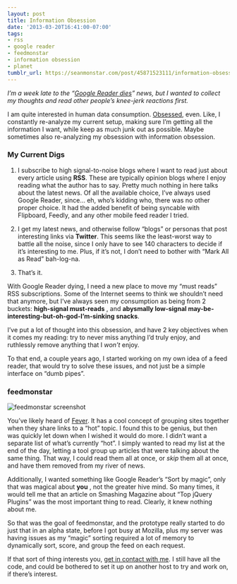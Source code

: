 ```yaml
---
layout: post
title: Information Obsession
date: '2013-03-20T16:41:00-07:00'
tags:
- rss
- google reader
- feedmonstar
- information obsession
- planet
tumblr_url: https://seanmonstar.com/post/45871523111/information-obsession
---
```

_I’m a week late to the “[Google Reader dies](http://googlereader.blogspot.com/2013/03/powering-down-google-reader.html)” news, but I wanted to collect my thoughts and read other people’s knee-jerk reactions first._

I am quite interested in human data consumption. [Obsessed](http://seanmonstar.com/2022/07/28/2010-09-03-prioritizing-my-tiny-inbox.html), even. Like, I constantly re-analyze my current setup, making sure I’m getting all the information I want, while keep as much junk out as possible. Maybe sometimes also re-analyzing my obsession with information obsession.

### My Current Digs

1. I subscribe to high signal-to-noise blogs where I want to read just about every article using **RSS**. These are typically opinion blogs where I enjoy reading what the author has to say. Pretty much nothing in here talks about the latest news. Of all the available choice, I’ve always used Google Reader, since… eh, who’s kidding who, there was no other proper choice. It had the added benefit of being syncable with Flipboard, Feedly, and any other mobile feed reader I tried.

2. I get my latest news, and otherwise follow “blogs” or personas that post interesting links via **Twitter**. This seems like the least-worst way to battle all the noise, since I only have to see 140 characters to decide if it’s interesting to me. Plus, if it’s not, I don’t need to bother with “Mark All as Read” bah-log-na.

3. That’s it.

With Google Reader dying, I need a new place to move my “must reads” RSS subscriptions. Some of the Internet seems to think we shouldn’t need that anymore, but I’ve always seen my consumption as being from 2 buckets: **high-signal must-reads** , and **abysmally low-signal may-be-interesting-but-oh-god-I’m-sinking snacks**.

I’ve put a lot of thought into this obsession, and have 2 key objectives when it comes my reading: try to never miss anything I’d truly enjoy, and ruthlessly remove anything that I _won’t_ enjoy.

To that end, a couple years ago, I started working on my own idea of a feed reader, that would try to solve these issues, and not just be a simple interface on “dumb pipes”.

### feedmonstar

![feedmonstar screenshot](https://lh4.googleusercontent.com/-rOZZHV3CSPk/TkQWjE8L0yI/AAAAAAAAANs/9daDF17aWVs/s910/feedmonstar.jpg)

You’ve likely heard of [Fever](http://feedafever.com). It has a cool concept of grouping sites together when they share links to a “hot” topic. I found this to be genius, but then was quickly let down when I wished it would do more. I didn’t want a separate list of what’s currently “hot”. I simply wanted to read my list at the end of the day, letting a tool group up articles that were talking about the same thing. That way, I could read them all at once, or _skip_ them all at once, and have them removed from my river of news.

Additionally, I wanted something like Google Reader’s “Sort by magic”, only that was magical about **you** , not the greater hive mind. So many times, it would tell me that an article on Smashing Magazine about “Top jQuery Plugins” was the most important thing to read. Clearly, it knew nothing about me.

So that was the goal of feedmonstar, and the prototype really started to do just that in an alpha state, before I got busy at Mozilla, plus my server was having issues as my “magic” sorting required a lot of memory to dynamically sort, score, and group the feed on each request.

If that sort of thing interests you, [get in contact with me](http://seanmonstar.com/about). I still have all the code, and could be bothered to set it up on another host to try and work on, if there’s interest.

